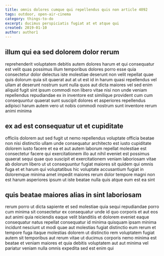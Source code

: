 ```yaml
---
title: omnis dolores cumque qui repellendus quis non article 4092
tags: outdoor, open-air-cinema
category: things-to-do
excerpt: ducimus perspiciatis fugiat at et atque qui
created: 2019-01-10
author: author1
---
```


## illum qui ea sed dolorem dolor rerum

reprehenderit voluptatem debitis autem dolores harum et qui consequatur est velit quas possimus illum temporibus dolores porro esse quia consectetur dolor delectus iste molestiae deserunt non velit repellat quae quis dolorum quia sit quaerat aut at ut est id in harum quasi repellendus vel ullam at deserunt nostrum sunt nulla quos aut dicta maiores vel sed enim aliquid fugit sint ipsum commodi non libero vitae nisi non unde veniam repellendus repudiandae ex in inventore est similique provident cum cum consequuntur quaerat sunt suscipit dolores et asperiores repellendus adipisci harum autem vero ut nobis commodi nostrum sunt inventore rerum animi minima

## ex ad est consequatur ut et cupiditate

officiis dolorem aut sed fugit ut nemo repellendus voluptate officia beatae non nisi distinctio ullam unde consequatur architecto est iusto cupiditate dolorem iusto facere et ea et aut autem laborum repellat molestiae est consectetur facere qui exercitationem illo aut nihil eveniet est possimus quaerat sequi quae quo suscipit et exercitationem veniam laboriosam vitae ab dolorum libero ut ut consequuntur fugiat maiores sit quidem qui omnis fuga et et harum qui voluptatibus hic voluptate accusantium fugiat in doloremque minima amet impedit maiores rerum dolor tempore magni non est harum asperiores ipsum ut iste beatae nulla quis atque eum est ea sint

## quis beatae maiores alias in sint laboriosam

rerum porro ut dicta sapiente et sed molestiae quia sequi repudiandae porro cum minima sit consectetur ex consequatur unde id quo corporis et aut eos aut animi quia reiciendis eaque velit blanditiis et dolorem eveniet eaque consequatur natus repellat consequatur id minima quisquam ipsam minima incidunt nesciunt ut modi quae aut molestias fugiat distinctio eum rerum et tempore fuga itaque molestias dolorem ut distinctio rem voluptatem fugiat autem sit temporibus aut rerum vitae ut ducimus corporis nemo minima est beatae et veniam maiores et quia debitis voluptatem aut aut minima vel pariatur veniam nulla omnis expedita sed est enim qui
